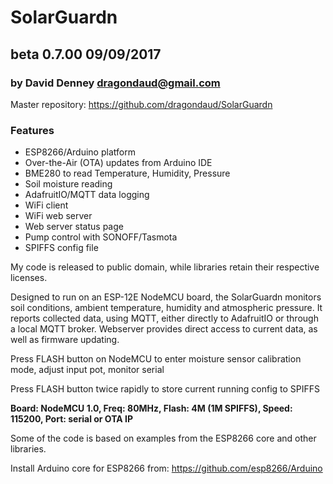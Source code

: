 # SolarGuardn
## beta 0.7.00 09/09/2017
### by David Denney <dragondaud@gmail.com>

Master repository: https://github.com/dragondaud/SolarGuardn

### Features
- ESP8266/Arduino platform
- Over-the-Air (OTA) updates from Arduino IDE
- BME280 to read Temperature, Humidity, Pressure
- Soil moisture reading
- AdafruitIO/MQTT data logging
- WiFi client
- WiFi web server
- Web server status page
- Pump control with SONOFF/Tasmota
- SPIFFS config file

My code is released to public domain, while libraries retain their respective licenses.

Designed to run on an ESP-12E NodeMCU board, the SolarGuardn monitors soil conditions,
ambient temperature, humidity and atmospheric pressure. It reports collected data,
using MQTT, either directly to AdafruitIO or through a local MQTT broker. Webserver
provides direct access to current data, as well as firmware updating.

Press FLASH button on NodeMCU to enter moisture sensor calibration mode, adjust input pot, monitor serial

Press FLASH button twice rapidly to store current running config to SPIFFS

**Board: NodeMCU 1.0, Freq: 80MHz, Flash: 4M (1M SPIFFS), Speed: 115200, Port: serial or OTA IP**

Some of the code is based on examples from the ESP8266 core and other libraries.

Install Arduino core for ESP8266 from: https://github.com/esp8266/Arduino
